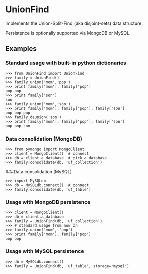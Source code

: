 # UnionFind

Implements the Union-Split-Find (aka disjoint-sets) data structure.

Persistence is optionally supported via MongoDB or MySQL.

## Examples

### Standard usage with built-in python dictionaries
```
>>> from UnionFind import UnionFind
>>> family = UnionFind()
>>> family.union('mom','pop')
>>> print family['mom'], family['pop']
pop pop
>>> print family['son']
son
>>> family.union('mom','son')
>>> print family['mom'], family['pop'], family['son']
pop pop pop
>>> family.deunion('son')
>>> print family['mom'], family['pop'], family['son']
pop pop son
```

### Data consolidation (MongoDB)
```
>>> from pymongo import MongoClient
>>> client = MongoClient()  # connect
>>> db = client.a_database  # pick a database
>>> family.consolidate(db, 'uf_collection')
```

###Data consolidation (MySQL)
```
>>> import MySQLdb
>>> db = MySQLdb.connect()  # connect
>>> family.consolidate(db, 'uf_table')
```

### Usage with MongoDB persistence
```
>>> client = MongoClient()
>>> db = client.a_database
>>> family = UnionFind(db, 'uf_collection')
>>> # standard usage from now on
>>> family.union('mom', 'pop')
>>> print family['mom'], family['pop']
pop pop
```

### Usage with MySQL persistence
```
>>> db = MySQLdb.connect()
>>> family = UnionFind(db, 'uf_table', storage='mysql')
```